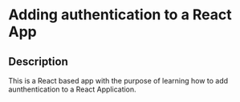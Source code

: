 # Adding authentication to a React App

## Description

This is a React based app with the purpose of learning how to add aunthentication to a React Application.
